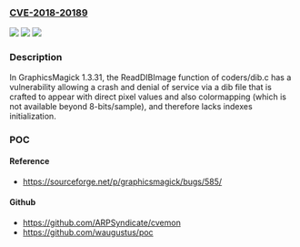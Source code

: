 ### [CVE-2018-20189](https://cve.mitre.org/cgi-bin/cvename.cgi?name=CVE-2018-20189)
![](https://img.shields.io/static/v1?label=Product&message=n%2Fa&color=blue)
![](https://img.shields.io/static/v1?label=Version&message=n%2Fa&color=blue)
![](https://img.shields.io/static/v1?label=Vulnerability&message=n%2Fa&color=brighgreen)

### Description

In GraphicsMagick 1.3.31, the ReadDIBImage function of coders/dib.c has a vulnerability allowing a crash and denial of service via a dib file that is crafted to appear with direct pixel values and also colormapping (which is not available beyond 8-bits/sample), and therefore lacks indexes initialization.

### POC

#### Reference
- https://sourceforge.net/p/graphicsmagick/bugs/585/

#### Github
- https://github.com/ARPSyndicate/cvemon
- https://github.com/waugustus/poc

